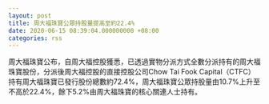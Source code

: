 ```yaml
---
layout: post
title: 周大福珠寶公眾持股量提高至約22.4%
date: 2020-06-15 08:39:04.000000000 +08:00
categories: rss
---
```


周大福珠寶公布，自周大福控股獲悉，已透過實物分派方式全數分派持有的周大福珠寶股份，分派後周大福控股的直接控股公司Chow  Tai  Fook  Capital（CTFC）持有周大福珠寶已發行股份總數約72.4%，周大福珠寶公眾持股量由10.7%上升至不高於22.4%，餘下5.2%由周大福珠寶的核心關連人士持有。
